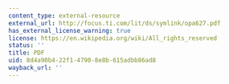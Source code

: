 ```yaml
---
content_type: external-resource
external_url: http://focus.ti.com/lit/ds/symlink/opa627.pdf
has_external_license_warning: true
license: https://en.wikipedia.org/wiki/All_rights_reserved
status: ''
title: PDF
uid: 8d4a90b4-22f1-4790-8e8b-615adbb86ad8
wayback_url: ''
---
```


